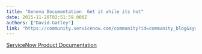 ```yaml
---
title: "Geneva Documentation  Get it while its hot"
date: 2015-11-20T02:51:59.000Z
authors: ["David.Gatley"]
link: "https://community.servicenow.com/community?id=community_blog&sys_id=beecae65dbd0dbc01dcaf3231f9619c8"
---
```

<p><a href="http://geneva-docs.servicenow.com/common/reference/Welcome.html" title="http://geneva-docs.servicenow.com/common/reference/Welcome.html">ServiceNow Product Documentation</a></p>